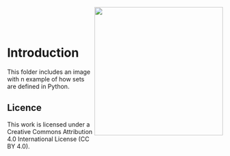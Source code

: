<img src="https://www.icos-cp.eu/sites/default/files/2017-11/ICOS_CP_logo.png" width="300" align="right"/>
<br>
<br>
<br> 

# Introduction
This folder includes an image with n example of how sets are defined in Python.

## Licence
This work is licensed under a Creative Commons Attribution 4.0 International License (CC BY 4.0).
